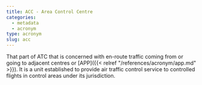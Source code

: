 ```yaml
---
title: ACC - Area Control Centre
categories:
  - metadata
  - acronym
type: acronym
slug: acc
---
```


That part of ATC that is concerned with en-route traffic coming from or going to adjacent centres or
[APP]({{< relref "/references/acronym/app.md" >}}).
It is a unit established to provide air traffic control service to controlled flights in control areas
under its jurisdiction.
